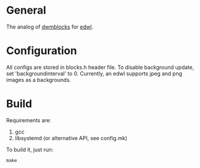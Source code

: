 # General
The analog of [dwmblocks](https://github.com/torrinfail/dwmblocks) for [edwl](https://gitlab.com/necrosis/edwl).

# Configuration
All configs are stored in blocks.h header file.
To disable background update, set 'backgroundinterval' to 0. Currently, an edwl supports jpeg and png images as a backgrounds.

# Build
Requirements are:
1. gcc
2. libsystemd (or alternative API, see config.mk)

To build it, just run:

    make
